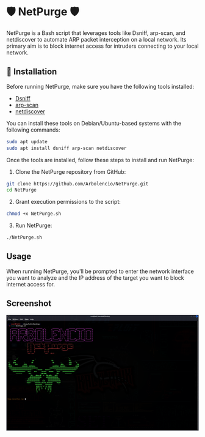 # 🛡️ NetPurge 🛡️

NetPurge is a Bash script that leverages tools like Dsniff, arp-scan, and netdiscover to automate ARP packet interception on a local network. Its primary aim is to block internet access for intruders connecting to your local network.

## 🚀 Installation

Before running NetPurge, make sure you have the following tools installed:

- [Dsniff](https://www.monkey.org/~dugsong/dsniff/)
- [arp-scan](https://github.com/royhills/arp-scan)
- [netdiscover](https://github.com/alexxy/netdiscover)

You can install these tools on Debian/Ubuntu-based systems with the following commands:

```bash
sudo apt update
sudo apt install dsniff arp-scan netdiscover
```

Once the tools are installed, follow these steps to install and run NetPurge:

1. Clone the NetPurge repository from GitHub:

```bash
git clone https://github.com/Arbolencio/NetPurge.git
cd NetPurge
```

2. Grant execution permissions to the script:

```bash
chmod +x NetPurge.sh
```

3. Run NetPurge:

```bash
./NetPurge.sh
```

## Usage

When running NetPurge, you'll be prompted to enter the network interface you want to analyze and the IP address of the target you want to block internet access for.

## Screenshot

![screenshot](https://raw.githubusercontent.com/Arbolencio/NetPurge/main/NetPurge.png)

